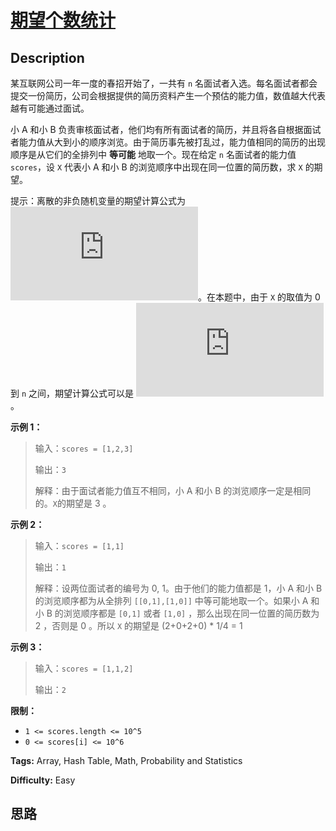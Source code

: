 # [期望个数统计][title]

## Description

某互联网公司一年一度的春招开始了，一共有 `n`
名面试者入选。每名面试者都会提交一份简历，公司会根据提供的简历资料产生一个预估的能力值，数值越大代表越有可能通过面试。

小 A 和小 B
负责审核面试者，他们均有所有面试者的简历，并且将各自根据面试者能力值从大到小的顺序浏览。由于简历事先被打乱过，能力值相同的简历的出现顺序是从它们的全排列中
**等可能** 地取一个。现在给定 `n` 名面试者的能力值 `scores`，设 `X` 代表小 A 和小 B 的浏览顺序中出现在同一位置的简历数，求
`X` 的期望。

提示：离散的非负随机变量的期望计算公式为
![1](http://latex.codecogs.com/svg.latex?E%28X%29%3D%5Csum_%7Bk%3D1%7D%5E%7B%5Cinfty%7D%20k%20%5CPr%28X%20%3D%20k%29)。在本题中，由于
`X` 的取值为 0 到 `n` 之间，期望计算公式可以是
![2](http://latex.codecogs.com/svg.latex?E%28X%29%3D%5Csum_%7Bk%3D1%7D%5E%7Bn%7D%20k%20%5CPr%28X%20%3D%20k%29)。

**示例 1：**

> 输入：`scores = [1,2,3]`
>
> 输出：`3`
>
> 解释：由于面试者能力值互不相同，小 A 和小 B 的浏览顺序一定是相同的。`X`的期望是 3 。

**示例 2：**

> 输入：`scores = [1,1]`
>
> 输出：`1`
>
> 解释：设两位面试者的编号为 0, 1。由于他们的能力值都是 1，小 A 和小 B 的浏览顺序都为从全排列 `[[0,1],[1,0]]`
> 中等可能地取一个。如果小 A 和小 B 的浏览顺序都是 `[0,1]` 或者 `[1,0]` ，那么出现在同一位置的简历数为 2 ，否则是 0 。所以
> `X` 的期望是 (2+0+2+0) * 1/4 = 1

**示例 3：**

> 输入：`scores = [1,1,2]`
>
> 输出：`2`

**限制：**

  * `1 <= scores.length <= 10^5`
  * `0 <= scores[i] <= 10^6`


**Tags:** Array, Hash Table, Math, Probability and Statistics

**Difficulty:** Easy

## 思路

[title]: https://leetcode-cn.com/problems/qi-wang-ge-shu-tong-ji
